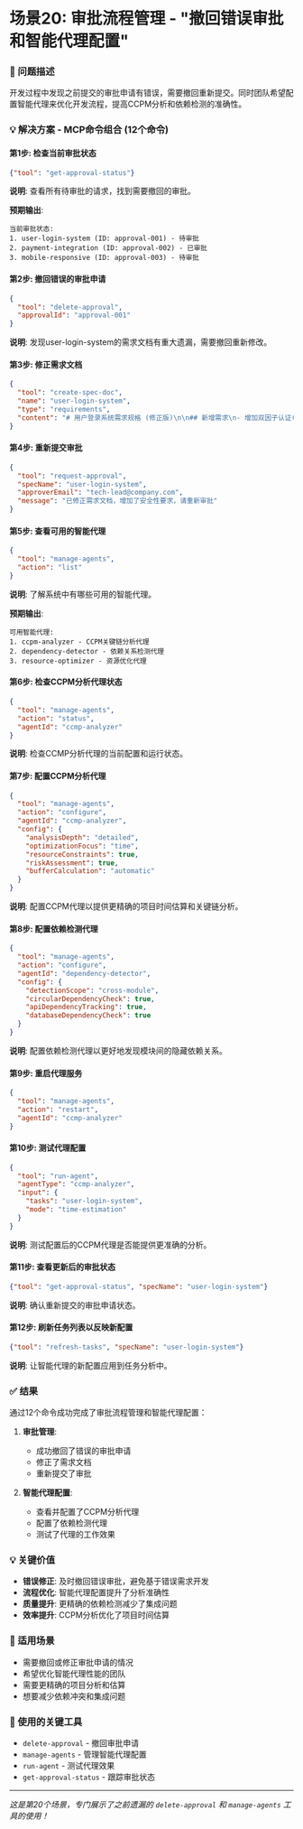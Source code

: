 # 场景20: 审批流程管理 - "撤回错误审批和智能代理配置"

### 🎯 问题描述
开发过程中发现之前提交的审批申请有错误，需要撤回重新提交。同时团队希望配置智能代理来优化开发流程，提高CCPM分析和依赖检测的准确性。

### 💡 解决方案 - MCP命令组合 (12个命令)

#### 第1步: 检查当前审批状态
```json
{"tool": "get-approval-status"}
```
**说明**: 查看所有待审批的请求，找到需要撤回的审批。

**预期输出**:
```
当前审批状态:
1. user-login-system (ID: approval-001) - 待审批
2. payment-integration (ID: approval-002) - 已审批
3. mobile-responsive (ID: approval-003) - 待审批
```

#### 第2步: 撤回错误的审批申请
```json
{
  "tool": "delete-approval",
  "approvalId": "approval-001"
}
```
**说明**: 发现user-login-system的需求文档有重大遗漏，需要撤回重新修改。

#### 第3步: 修正需求文档
```json
{
  "tool": "create-spec-doc",
  "name": "user-login-system",
  "type": "requirements",
  "content": "# 用户登录系统需求规格 (修正版)\n\n## 新增需求\n- 增加双因子认证(2FA)\n- 支持第三方登录(Google, GitHub)\n- 密码强度检测\n- 登录失败锁定机制\n\n## 原有需求\n- 用户注册和登录\n- 密码重置功能\n- 会话管理"
}
```

#### 第4步: 重新提交审批
```json
{
  "tool": "request-approval",
  "specName": "user-login-system",
  "approverEmail": "tech-lead@company.com",
  "message": "已修正需求文档，增加了安全性要求，请重新审批"
}
```

#### 第5步: 查看可用的智能代理
```json
{
  "tool": "manage-agents",
  "action": "list"
}
```
**说明**: 了解系统中有哪些可用的智能代理。

**预期输出**:
```
可用智能代理:
1. ccpm-analyzer - CCPM关键链分析代理
2. dependency-detector - 依赖关系检测代理
3. resource-optimizer - 资源优化代理
```

#### 第6步: 检查CCPM分析代理状态
```json
{
  "tool": "manage-agents",
  "action": "status",
  "agentId": "ccmp-analyzer"
}
```
**说明**: 检查CCMP分析代理的当前配置和运行状态。

#### 第7步: 配置CCPM分析代理
```json
{
  "tool": "manage-agents",
  "action": "configure",
  "agentId": "ccmp-analyzer",
  "config": {
    "analysisDepth": "detailed",
    "optimizationFocus": "time",
    "resourceConstraints": true,
    "riskAssessment": true,
    "bufferCalculation": "automatic"
  }
}
```
**说明**: 配置CCPM代理以提供更精确的项目时间估算和关键链分析。

#### 第8步: 配置依赖检测代理
```json
{
  "tool": "manage-agents",
  "action": "configure",
  "agentId": "dependency-detector",
  "config": {
    "detectionScope": "cross-module",
    "circularDependencyCheck": true,
    "apiDependencyTracking": true,
    "databaseDependencyCheck": true
  }
}
```
**说明**: 配置依赖检测代理以更好地发现模块间的隐藏依赖关系。

#### 第9步: 重启代理服务
```json
{
  "tool": "manage-agents",
  "action": "restart",
  "agentId": "ccmp-analyzer"
}
```

#### 第10步: 测试代理配置
```json
{
  "tool": "run-agent",
  "agentType": "ccmp-analyzer",
  "input": {
    "tasks": "user-login-system",
    "mode": "time-estimation"
  }
}
```
**说明**: 测试配置后的CCPM代理是否能提供更准确的分析。

#### 第11步: 查看更新后的审批状态
```json
{"tool": "get-approval-status", "specName": "user-login-system"}
```
**说明**: 确认重新提交的审批申请状态。

#### 第12步: 刷新任务列表以反映新配置
```json
{"tool": "refresh-tasks", "specName": "user-login-system"}
```
**说明**: 让智能代理的新配置应用到任务分析中。

### ✅ 结果
通过12个命令成功完成了审批流程管理和智能代理配置：

1. **审批管理**:
   - 成功撤回了错误的审批申请
   - 修正了需求文档
   - 重新提交了审批

2. **智能代理配置**:
   - 查看并配置了CCPM分析代理
   - 配置了依赖检测代理
   - 测试了代理的工作效果

### 💡 关键价值
- **错误修正**: 及时撤回错误审批，避免基于错误需求开发
- **流程优化**: 智能代理配置提升了分析准确性
- **质量提升**: 更精确的依赖检测减少了集成问题
- **效率提升**: CCPM分析优化了项目时间估算

### 🎯 适用场景
- 需要撤回或修正审批申请的情况
- 希望优化智能代理性能的团队
- 需要更精确的项目分析和估算
- 想要减少依赖冲突和集成问题

### 🔧 使用的关键工具
- `delete-approval` - 撤回审批申请
- `manage-agents` - 管理智能代理配置
- `run-agent` - 测试代理效果
- `get-approval-status` - 跟踪审批状态

---

*这是第20个场景，专门展示了之前遗漏的 `delete-approval` 和 `manage-agents` 工具的使用！*